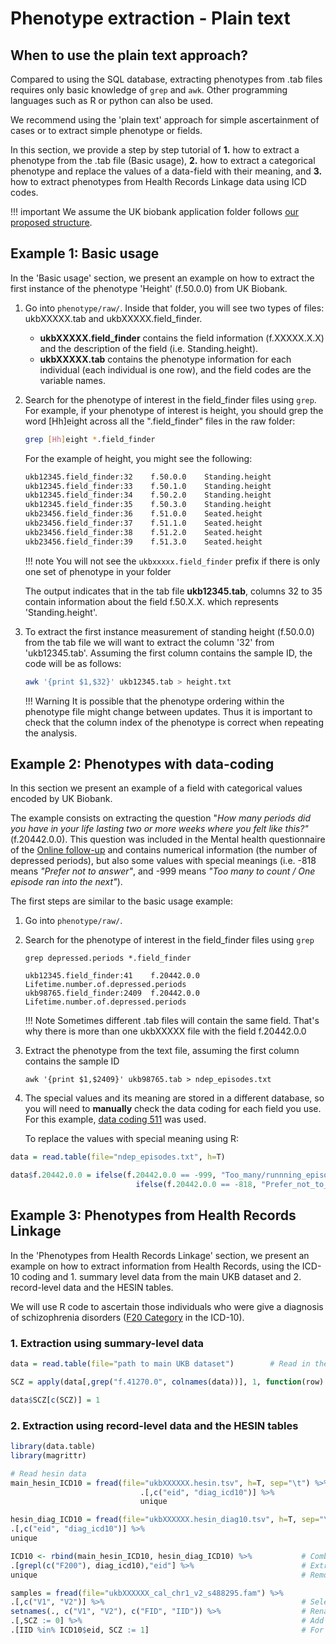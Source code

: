 # Phenotype extraction - Plain text

## When to use the plain text approach?

Compared to using the SQL database, extracting phenotypes from .tab files requires only basic knowledge of `grep` and `awk`. Other programming languages such as R or python can also be used.

We recommend using the 'plain text' approach for simple ascertainment of cases or to extract simple phenotype or fields. 

In this section, we provide a step by step tutorial of **1.** how to extract a phenotype from the .tab file (Basic usage), **2.** how to extract a categorical phenotype and replace the values of a data-field with their meaning, and **3.** how to extract phenotypes from Health Records Linkage data using ICD codes.

!!! important
    We assume the UK biobank application folder follows [our proposed structure](../../admin/master_generation/#expected-result).

## Example 1: Basic usage

In the 'Basic usage' section, we present an example on how to extract the first instance of the phenotype 'Height' (f.50.0.0) from UK Biobank.

1. Go into `phenotype/raw/`. Inside that folder, you will see two types of files: ukbXXXXX.tab and ukbXXXXX.field_finder.

	- **ukbXXXXX.field_finder** contains the field information (f.XXXXX.X.X) and the description of the field (i.e. Standing.height).
	- **ukbXXXXX.tab** contains the phenotype information for each individual (each individual is one row), and the field codes are the variable names.

2. Search for the phenotype of interest in the field_finder files using `grep`. For example, if your phenotype of interest is height, you should grep the word [Hh]eight across all the ".field_finder" files in the raw folder:

    ```bash
    grep [Hh]eight *.field_finder
    ```
    For the example of height, you might see the following: 
 
    ```bash
    ukb12345.field_finder:32	f.50.0.0	Standing.height
    ukb12345.field_finder:33	f.50.1.0	Standing.height
    ukb12345.field_finder:34	f.50.2.0	Standing.height
    ukb12345.field_finder:35	f.50.3.0	Standing.height
    ukb23456.field_finder:36	f.51.0.0	Seated.height
    ukb23456.field_finder:37	f.51.1.0	Seated.height
    ukb23456.field_finder:38	f.51.2.0	Seated.height
    ukb23456.field_finder:39	f.51.3.0	Seated.height
    ```

    !!! note 
        You will not see the `ukbxxxxx.field_finder` prefix if there is only one set of phenotype in your folder
    
    The output indicates that in the tab file **ukb12345.tab**, columns 32 to 35 contain information about the field f.50.X.X. which represents 'Standing.height'. 


3. To extract the first instance measurement of standing height (f.50.0.0) from the tab file we will want to extract the column '32' from 'ukb12345.tab'. Assuming the first column contains the sample ID, the code will be as follows:

    ```bash
    awk '{print $1,$32}' ukb12345.tab > height.txt
    ```

    !!! Warning
        It is possible that the phenotype ordering within the phenotype file might change between updates.
        Thus it is important to check that the column index of the phenotype is correct when repeating the analysis.

## Example 2: Phenotypes with data-coding

In this section we present an example of a field with categorical values encoded by UK Biobank. 

The example consists on extracting the question "*How many periods did you have in your life lasting two or more weeks where you felt like this?"* (f.20442.0.0). This question was included in the Mental health questionnaire of the [Online follow-up](https://biobank.ctsu.ox.ac.uk/crystal/label.cgi?id=100089) and contains numerical information (the number of depressed periods), but also some values with special meanings (i.e. -818 means *"Prefer not to answer"*, and -999 means *"Too many to count / One episode ran into the next"*).
 

The first steps are similar to the basic usage example:

1. Go into `phenotype/raw/`.
2. Search for the phenotype of interest in the field_finder files using `grep`

    ```
    grep depressed.periods *.field_finder 
    
    ukb12345.field_finder:41	f.20442.0.0	Lifetime.number.of.depressed.periods
    ukb98765.field_finder:2409	f.20442.0.0	Lifetime.number.of.depressed.periods
    ```

    !!! Note 
        Sometimes different .tab files will contain the same field. That's why there is more than one ukbXXXXX file with the field f.20442.0.0
	
3. Extract the phenotype from the text file, assuming the first column contains the sample ID

    ```
	awk '{print $1,$2409}' ukb98765.tab > ndep_episodes.txt
    ```

4. The special values and its meaning are stored in a different database, so you will need to **manually** check the data coding for each field you use. For this example, [data coding 511](https://biobank.ctsu.ox.ac.uk/crystal/coding.cgi?id=511) was used. 

    To replace the values with special meaning using R:

``` R 
data = read.table(file="ndep_episodes.txt", h=T)

data$f.20442.0.0 = ifelse(f.20442.0.0 == -999, "Too_many/runnning_episodes", 
							ifelse(f.20442.0.0 == -818, "Prefer_not_to_answer", f.20442.0.0)
```


## Example 3: Phenotypes from Health Records Linkage 

In the 'Phenotypes from Health Records Linkage' section, we present an example on how to extract information from Health Records, using the ICD-10 coding and 1. summary level data from the main UKB dataset and 2. record-level data and the HESIN tables.

We will use R code to ascertain those individuals who were give a diagnosis of schizophrenia disorders ([F20 Category](https://biobank.ctsu.ox.ac.uk/crystal/field.cgi?id=41270) in the ICD-10).

### 1. Extraction using summary-level data 

``` R
data = read.table(file="path to main UKB dataset")        # Read in the file

SCZ = apply(data[,grep("f.41270.0", colnames(data))], 1, function(row) "F200" %in% row)

data$SCZ[c(SCZ)] = 1
```

### 2. Extraction using record-level data and the HESIN tables

``` R
library(data.table)
library(magrittr)

# Read hesin data
main_hesin_ICD10 = fread(file="ukbXXXXXX.hesin.tsv", h=T, sep="\t") %>%            # Read in the file 
                             .[,c("eid", "diag_icd10")] %>%                        # Extract the eid and diag columns
                             unique                                                # Remove repeated diagnosis

hesin_diag_ICD10 = fread(file="ukbXXXXXX.hesin_diag10.tsv", h=T, sep="\t") %>%     
.[,c("eid", "diag_icd10")] %>% 
unique

ICD10 <- rbind(main_hesin_ICD10, hesin_diag_ICD10) %>%           # Combine the two data tables
.[grepl(c("F200"), diag_icd10),"eid"] %>%                        # Extract the EID for anyone with diag_icd10 = F200* 
unique                                                           # Remove duplicated eids

samples = fread(file="ukbXXXXXX_cal_chr1_v2_s488295.fam") %>% 
.[,c("V1", "V2")] %>%                                            # Select the first two columns
setnames(., c("V1", "V2"), c("FID", "IID")) %>%                  # Rename columns
.[,SCZ := 0] %>%                                                 # Add a SCZ column and initialize to 0 
.[IID %in% ICD10$eid, SCZ := 1]                                  # For anyone found to be in the ICD10 object, give them SCZ status of 1
```

